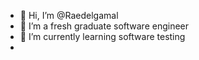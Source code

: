 - 👋 Hi, I’m @Raedelgamal
- 👀 I’m a fresh graduate software engineer
- 🌱 I’m currently learning software testing
- 
<!---
Raedelgamal/Raedelgamal is a ✨ special ✨ repository because its `README.md` (this file) appears on your GitHub profile.
You can click the Preview link to take a look at your changes.
--->
